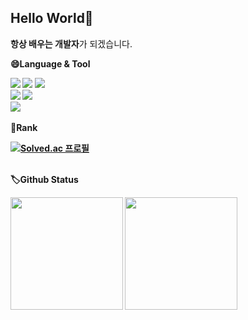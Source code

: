 <h2>Hello World👋</h2>
<strong>항상 배우는 개발자</strong>가 되겠습니다.
<ul>
</ul>

<strong>😄Language & Tool<strong>
<div>
<img src="https://img.shields.io/badge/Java-73C3D5?style=flat-square&logo=Java&logoColor=white"/></a> 
<img src="https://img.shields.io/badge/Spring-6DB33F?style=flat-square&logo=Spring&logoColor=white"/></a> 
<img src="https://img.shields.io/badge/Spring Boot-6DB33F?style=flat-square&logo=Spring Boot&logoColor=white"/></a><br>
<img src="https://img.shields.io/badge/MySQL-4479A1?style=flat-square&logo=MySQL&logoColor=white"/></a>
<img src="https://img.shields.io/badge/MariaDB-003545?style=flat-square&logo=MariaDB&logoColor=white"/></a><br>
<img src="https://img.shields.io/badge/Git-F05032?style=flat-square&logo=Git&logoColor=white"/></a>
</div>

<br>
<strong>🥇Rank</strong>

[![Solved.ac 프로필](http://mazassumnida.wtf/api/v2/generate_badge?boj=dutmdcjf)](https://solved.ac/dutmdcjf)

<br>
<strong>🏷️Github Status</strong>
<p>
  <img height="180em" src="https://github-readme-stats.vercel.app/apiusername=dong-minkim&show_icons=true&include_all_commits=true&bg_color=30,e96443,904e95&title_color=fff&text_color=fff">
  <img height="180em" src="https://github-readme-stats.vercel.app/api/top-langs/?username=dong-minkim&layout=compact&bg_color=30,e96443,904e95&title_color=fff&text_color=fff">
</p>
<!--
**dong-minkim/dong-minkim** is a ✨ _special_ ✨ repository because its `README.md` (this file) appears on your GitHub profile.

Here are some ideas to get you started:

- 🔭 I’m currently working on ...
- 🌱 I’m currently learning ...
- 👯 I’m looking to collaborate on ...
- 🤔 I’m looking for help with ...
- 💬 Ask me about ...
- 📫 How to reach me: ...
- 😄 Pronouns: ...
- ⚡ Fun fact: ...
-->
